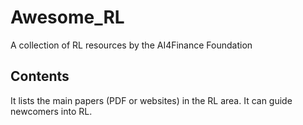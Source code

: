 # Awesome_RL
A collection of RL resources by the AI4Finance Foundation

## Contents
   
   It lists the main papers (PDF or websites) in the RL area. It can guide newcomers into RL. 
